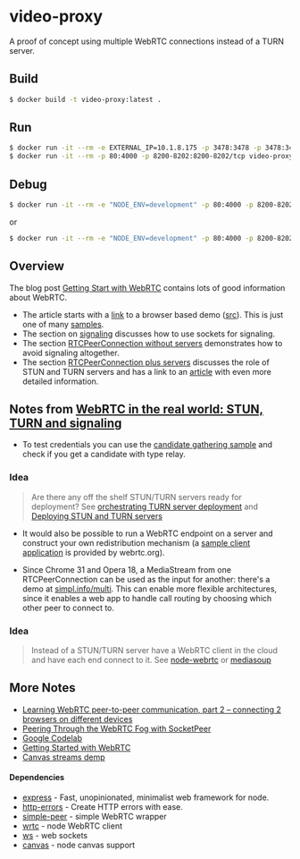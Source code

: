# video-proxy
A proof of concept using multiple WebRTC connections instead of a TURN server.

## Build

```bash
$ docker build -t video-proxy:latest .
```

## Run

```bash
$ docker run -it --rm -e EXTERNAL_IP=10.1.8.175 -p 3478:3478 -p 3478:3478/tcp bprodoehl/turnserver
$ docker run -it --rm -p 80:4000 -p 8200-8202:8200-8202/tcp video-proxy:latest
```

## Debug

```bash
$ docker run -it --rm -e "NODE_ENV=development" -p 80:4000 -p 8200-8202:8200-8202/tcp -p 9222:9222 -v $(pwd)/src:/www/src video-proxy:latest /www/node_modules/.bin/nodemon --watch src/ --inspect-brk=0.0.0.0:9222 --nolazy src/app.js
```

or

```bash
$ docker run -it --rm -e "NODE_ENV=development" -p 80:4000 -p 8200-8202:8200-8202/tcp -p 9222:9222 -v $(pwd)/src:/www/src video-proxy:latest /www/node_modules/.bin/nodemon --watch src/ --inspect=0.0.0.0:9222 --nolazy src/app.js
```

## Overview

The blog post [Getting Start with WebRTC](https://www.html5rocks.com/en/tutorials/webrtc/basics/) contains lots of good information about WebRTC.
- The article starts with a [link](https://appr.tc/) to a browser based demo ([src](https://github.com/webrtc/apprtc)). This is just one of many [samples](https://webrtc.github.io/samples/).
- The section on [signaling](https://www.html5rocks.com/en/tutorials/webrtc/basics/#toc-signaling) discusses how to use sockets for signaling. 
- The section [RTCPeerConnection without servers](https://www.html5rocks.com/en/tutorials/webrtc/basics/#toc-sans) demonstrates how to avoid signaling altogether.
- The section [RTCPeerConnection plus servers](https://www.html5rocks.com/en/tutorials/webrtc/basics/#toc-real) discusses the role of STUN and TURN servers and has a link to an [article](https://www.html5rocks.com/en/tutorials/webrtc/infrastructure/) with even more detailed information.

## Notes from [WebRTC in the real world: STUN, TURN and signaling](https://www.html5rocks.com/en/tutorials/webrtc/infrastructure/)

- To test credentials you can use the [candidate gathering sample](https://webrtc.github.io/samples/src/content/peerconnection/trickle-ice/) and check if you get a candidate with type relay.

### Idea

>Are there any off the shelf STUN/TURN servers ready for deployment? See [orchestrating TURN server deployment](https://www.microsoft.com/developerblog/2018/01/29/orchestrating-turn-servers-cloud-deployment/) and [Deploying STUN and TURN servers](https://www.html5rocks.com/en/tutorials/webrtc/infrastructure/#deploying-stun-and-turn-servers)

- It would also be possible to run a WebRTC endpoint on a server and construct your own redistribution mechanism (a [sample client application](https://code.google.com/p/webrtc/source/browse/#svn%2Ftrunk%2Ftalk) is provided by webrtc.org).

- Since Chrome 31 and Opera 18, a MediaStream from one RTCPeerConnection can be used as the input for another: there's a demo at [simpl.info/multi](http://simpl.info/rtcpeerconnection/multi). This can enable more flexible architectures, since it enables a web app to handle call routing by choosing which other peer to connect to.

### Idea

>Instead of a STUN/TURN server have a WebRTC client in the cloud and have each end connect to it. See [node-webrtc](https://github.com/node-webrtc/node-webrtc) or [mediasoup](https://mediasoup.org/)


## More Notes

- [Learning WebRTC peer-to-peer communication, part 2 – connecting 2 browsers on different devices](https://swizec.com/blog/learning-webrtc-peer-peer-communication-connecting-browsers-different-devices/swizec/8383)
- [Peering Through the WebRTC Fog with SocketPeer](https://hacks.mozilla.org/2015/04/peering-through-the-webrtc-fog-with-socketpeer/)
- [Google Codelab](https://codelabs.developers.google.com/codelabs/webrtc-web/#0)
- [Getting Started with WebRTC](https://www.html5rocks.com/en/tutorials/webrtc/basics/)
- [Canvas streams demp](https://github.com/deepstreamIO/dsh-demo-webrtc-examples/tree/master/04-canvas-streams)
  
#### Dependencies

* [express](https://www.npmjs.com/package/express) - Fast, unopinionated, minimalist web framework for node.
* [http-errors](https://www.npmjs.com/package/http-errors) - Create HTTP errors with ease.
* [simple-peer](https://www.npmjs.com/package/simple-peer) - simple WebRTC wrapper
* [wrtc](https://www.npmjs.com/package/wrtc) - node WebRTC client
* [ws](https://www.npmjs.com/package/ws) - web sockets
* [canvas](https://www.npmjs.com/package/canvas) - node canvas support